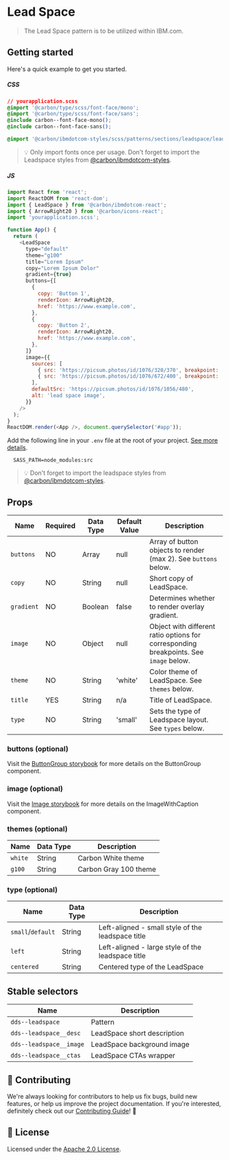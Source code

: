 # Lead Space

> The Lead Space pattern is to be utilized within IBM.com.

## Getting started

Here's a quick example to get you started.

##### CSS

```css
// yourapplication.scss
@import '@carbon/type/scss/font-face/mono';
@import '@carbon/type/scss/font-face/sans';
@include carbon--font-face-mono();
@include carbon--font-face-sans();

@import '@carbon/ibmdotcom-styles/scss/patterns/sections/leadspace/leadspace';
```

> 💡 Only import fonts once per usage. Don't forget to import the Leadspace
> styles from
> [@carbon/ibmdotcom-styles](https://github.com/carbon-design-system/ibm-dotcom-library/blob/master/packages/styles).

##### JS

```javascript
import React from 'react';
import ReactDOM from 'react-dom';
import { LeadSpace } from '@carbon/ibmdotcom-react';
import { ArrowRight20 } from '@carbon/icons-react';
import 'yourapplication.scss';

function App() {
  return (
    <LeadSpace
      type="default"
      theme="g100"
      title="Lorem Ipsum"
      copy="Lorem Ipsum Dolor"
      gradient={true}
      buttons={[
        {
          copy: 'Button 1',
          renderIcon: ArrowRight20,
          href: 'https://www.example.com',
        },
        {
          copy: 'Button 2',
          renderIcon: ArrowRight20,
          href: 'https://www.example.com',
        },
      ]}
      image={{
        sources: [
          { src: 'https://picsum.photos/id/1076/320/370', breakpoint: 'sm' },
          { src: 'https://picsum.photos/id/1076/672/400', breakpoint: 'md' },
        ],
        defaultSrc: 'https://picsum.photos/id/1076/1056/480',
        alt: 'lead space image',
      }}
    />
  );
}
ReactDOM.render(<App />, document.querySelector('#app'));
```

Add the following line in your `.env` file at the root of your project.
[See more details](https://github.com/carbon-design-system/ibm-dotcom-library/tree/master/packages/styles#usage).

```
  SASS_PATH=node_modules:src
```

> 💡 Don't forget to import the leadspace styles from
> [@carbon/ibmdotcom-styles](https://github.com/carbon-design-system/ibm-dotcom-library/blob/master/packages/styles).

## Props

| Name       | Required | Data Type | Default Value | Description                                                                           |
| ---------- | -------- | --------- | ------------- | ------------------------------------------------------------------------------------- |
| `buttons`  | NO       | Array     | null          | Array of button objects to render (max 2). See `buttons` below.                       |
| `copy`     | NO       | String    | null          | Short copy of LeadSpace.                                                              |
| `gradient` | NO       | Boolean   | false         | Determines whether to render overlay gradient.                                        |
| `image`    | NO       | Object    | null          | Object with different ratio options for corresponding breakpoints. See `image` below. |
| `theme`    | NO       | String    | 'white'       | Color theme of LeadSpace. See `themes` below.                                         |
| `title`    | YES      | String    | n/a           | Title of LeadSpace.                                                                   |
| `type`     | NO       | String    | 'small'       | Sets the type of Leadspace layout. See `types` below.                                 |

### buttons (optional)

Visit the
[ButtonGroup storybook](https://ibmdotcom-react.mybluemix.net/?path=/story/patterns-sub-patterns-buttongroup--default)
for more details on the ButtonGroup component.

### image (optional)

Visit the
[Image storybook](https://ibmdotcom-react.mybluemix.net/?path=/story/components-imagewithcaption--default)
for more details on the ImageWithCaption component.

### themes (optional)

| Name    | Data Type | Description           |
| ------- | --------- | --------------------- |
| `white` | String    | Carbon White theme    |
| `g100`  | String    | Carbon Gray 100 theme |

### type (optional)

| Name              | Data Type | Description                                       |
| ----------------- | --------- | ------------------------------------------------- |
| `small`/`default` | String    | Left-aligned - small style of the leadspace title |
| `left`            | String    | Left-aligned - large style of the leadspace title |
| `centered`        | String    | Centered type of the LeadSpace                    |

## Stable selectors

| Name                    | Description                 |
| ----------------------- | --------------------------- |
| `dds--leadspace`        | Pattern                     |
| `dds--leadspace__desc`  | LeadSpace short description |
| `dds--leadspace__image` | LeadSpace background image  |
| `dds--leadspace__ctas`  | LeadSpace CTAs wrapper      |

## 🙌 Contributing

We're always looking for contributors to help us fix bugs, build new features,
or help us improve the project documentation. If you're interested, definitely
check out our
[Contributing Guide](https://github.com/carbon-design-system/ibm-dotcom-library/blob/master/.github/CONTRIBUTING.md)!
👀

## 📝 License

Licensed under the
[Apache 2.0 License](https://github.com/carbon-design-system/ibm-dotcom-library/blob/master/LICENSE).
